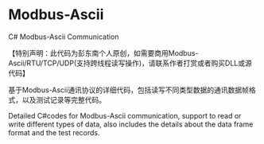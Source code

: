 # Modbus-Ascii
C# Modbus-Ascii Communication

【特别声明：此代码为彭东南个人原创，如需要商用Modbus-Ascii/RTU/TCP/UDP(支持跨线程读写操作)，请联系作者打赏或者购买DLL或源代码】

基于Modbus-Ascii通讯协议的详细代码，包括读写不同类型数据的通讯数据帧格式，以及测试记录等完整代码。

Detailed C#codes for Modbus-Ascii communication, support to read or write different types of data, also includes the details about the data frame format and the test records.
